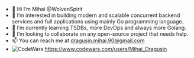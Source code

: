 - 👋 Hi I’m Mihai @WolvenSpirit
- 👀 I’m interested in building modern and scalable concurrent backend services and full applications using mainly Go programming language.
- 🌱 I’m currently learning TSDBs, more DevOps and always more Golang.
- 💞️ I’m looking to collaborate on any open-source project that needs help.
- 📫 You can reach me at dragusin.mihai.90@gmail.com
- ![CodeWars](https://www.codewars.com/users/Mihai_Dragusin/badges/small) https://www.codewars.com/users/Mihai_Dragusin

<!---
WolvenSpirit/WolvenSpirit is a ✨ special ✨ repository because its `README.md` (this file) appears on your GitHub profile.
You can click the Preview link to take a look at your changes.
--->
